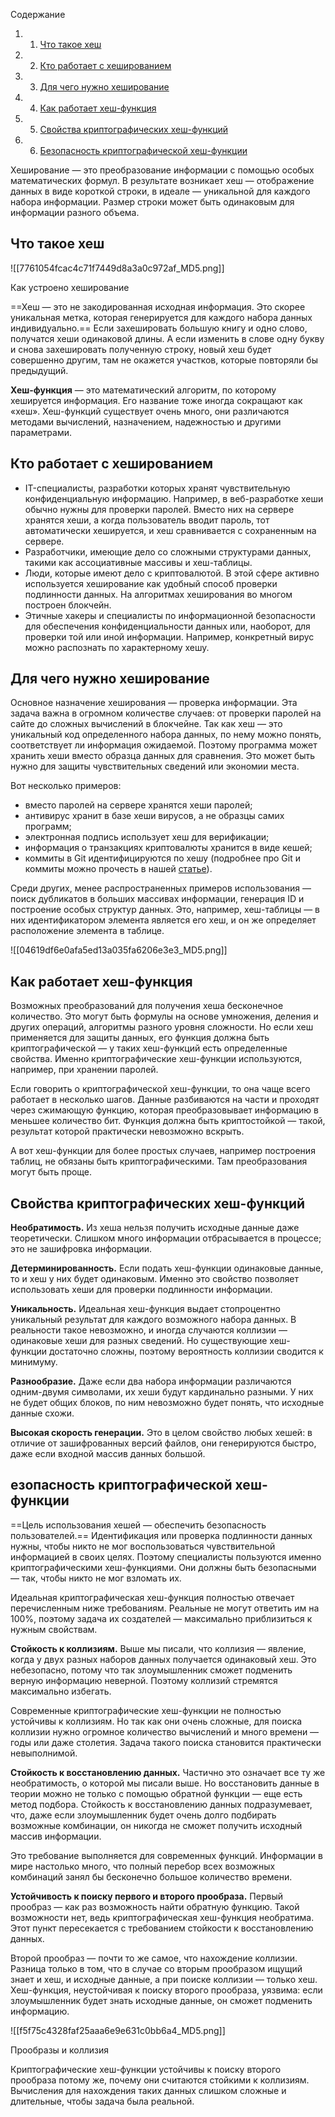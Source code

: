 Содержание

1. 1. [Что такое хеш](https://blog.skillfactory.ru/glossary/heshirovanie/#что-такое-хеш)
2. 2. [Кто работает с хешированием](https://blog.skillfactory.ru/glossary/heshirovanie/#кто-работает-с-хешированием)
3. 3. [Для чего нужно хеширование](https://blog.skillfactory.ru/glossary/heshirovanie/#для-чего-нужно-хеширование)
4. 4. [Как работает хеш-функция](https://blog.skillfactory.ru/glossary/heshirovanie/#как-работает-хешфункция)
5. 5. [Свойства криптографических хеш-функций](https://blog.skillfactory.ru/glossary/heshirovanie/#свойства-криптографических-хешфункций)
6. 6. [Безопасность криптографической хеш-функции](https://blog.skillfactory.ru/glossary/heshirovanie/#безопасность-криптографической-хешфункции)

Хеширование — это преобразование информации с помощью особых математических формул. В результате возникает хеш — отображение данных в виде короткой строки, в идеале — уникальной для каждого набора информации. Размер строки может быть одинаковым для информации разного объема.

## Что такое хеш

![[7761054fcac4c71f7449d8a3a0c972af_MD5.png]]

Как устроено хеширование

==Хеш — это не закодированная исходная информация. Это скорее уникальная метка, которая генерируется для каждого набора данных индивидуально.== Если захешировать большую книгу и одно слово, получатся хеши одинаковой длины. А если изменить в слове одну букву и снова захешировать полученную строку, новый хеш будет совершенно другим, там не окажется участков, которые повторяли бы предыдущий.

**Хеш-функция** — это математический алгоритм, по которому хешируется информация. Его название тоже иногда сокращают как «хеш». Хеш-функций существует очень много, они различаются методами вычислений, назначением, надежностью и другими параметрами.

## Кто работает с хешированием

- IT-специалисты, разработки которых хранят чувствительную конфиденциальную информацию. Например, в веб-разработке хеши обычно нужны для проверки паролей. Вместо них на сервере хранятся хеши, а когда пользователь вводит пароль, тот автоматически хешируется, и хеш сравнивается с сохраненным на сервере.
- Разработчики, имеющие дело со сложными структурами данных, такими как ассоциативные массивы и хеш-таблицы.
- Люди, которые имеют дело с криптовалютой. В этой сфере активно используется хеширование как удобный способ проверки подлинности данных. На алгоритмах хеширования во многом построен блокчейн.
- Этичные хакеры и специалисты по информационной безопасности для обеспечения конфиденциальности данных или, наоборот, для проверки той или иной информации. Например, конкретный вирус можно распознать по характерному хешу.

## Для чего нужно хеширование

Основное назначение хеширования — проверка информации. Эта задача важна в огромном количестве случаев: от проверки паролей на сайте до сложных вычислений в блокчейне. Так как хеш — это уникальный код определенного набора данных, по нему можно понять, соответствует ли информация ожидаемой. Поэтому программа может хранить хеши вместо образца данных для сравнения. Это может быть нужно для защиты чувствительных сведений или экономии места.

Вот несколько примеров:

- вместо паролей на сервере хранятся хеши паролей;
- антивирус хранит в базе хеши вирусов, а не образцы самих программ;
- электронная подпись использует хеш для верификации;
- информация о транзакциях криптовалюты хранится в виде кешей;
- коммиты в Git идентифицируются по хешу (подробнее про Git и коммиты можно прочесть в нашей [статье](https://blog.skillfactory.ru/glossary/git/)).

Среди других, менее распространенных примеров использования — поиск дубликатов в больших массивах информации, генерация ID и построение особых структур данных. Это, например, хеш-таблицы — в них идентификатором элемента является его хеш, и он же определяет расположение элемента в таблице.

![[04619df6e0afa5ed13a035fa6206e3e3_MD5.png]]

## Как работает хеш-функция

Возможных преобразований для получения хеша бесконечное количество. Это могут быть формулы на основе умножения, деления и других операций, алгоритмы разного уровня сложности. Но если хеш применяется для защиты данных, его функция должна быть криптографической — у таких хеш-функций есть определенные свойства. Именно криптографические хеш-функции используются, например, при хранении паролей.

Если говорить о криптографической хеш-функции, то она чаще всего работает в несколько шагов. Данные разбиваются на части и проходят через сжимающую функцию, которая преобразовывает информацию в меньшее количество бит. Функция должна быть криптостойкой — такой, результат которой практически невозможно вскрыть.

А вот хеш-функции для более простых случаев, например построения таблиц, не обязаны быть криптографическими. Там преобразования могут быть проще.

## Свойства криптографических хеш-функций

**Необратимость.** Из хеша нельзя получить исходные данные даже теоретически. Слишком много информации отбрасывается в процессе; это не зашифровка информации.

**Детерминированность.** Если подать хеш-функции одинаковые данные, то и хеш у них будет одинаковым. Именно это свойство позволяет использовать хеши для проверки подлинности информации.

**Уникальность.** Идеальная хеш-функция выдает стопроцентно уникальный результат для каждого возможного набора данных. В реальности такое невозможно, и иногда случаются коллизии — одинаковые хеши для разных сведений. Но существующие хеш-функции достаточно сложны, поэтому вероятность коллизии сводится к минимуму.

**Разнообразие.** Даже если два набора информации различаются одним-двумя символами, их хеши будут кардинально разными. У них не будет общих блоков, по ним невозможно будет понять, что исходные данные схожи.

**Высокая скорость генерации.** Это в целом свойство любых хешей: в отличие от зашифрованных версий файлов, они генерируются быстро, даже если входной массив данных большой.

## езопасность криптографической хеш-функции

==Цель использования хешей — обеспечить безопасность пользователей.== Идентификация или проверка подлинности данных нужны, чтобы никто не мог воспользоваться чувствительной информацией в своих целях. Поэтому специалисты пользуются именно криптографическими хеш-функциями. Они должны быть безопасными — так, чтобы никто не мог взломать их.

Идеальная криптографическая хеш-функция полностью отвечает перечисленным ниже требованиям. Реальные не могут ответить им на 100%, поэтому задача их создателей — максимально приблизиться к нужным свойствам.

**Стойкость к коллизиям.** Выше мы писали, что коллизия — явление, когда у двух разных наборов данных получается одинаковый хеш. Это небезопасно, потому что так злоумышленник сможет подменить верную информацию неверной. Поэтому коллизий стремятся максимально избегать.

Современные криптографические хеш-функции не полностью устойчивы к коллизиям. Но так как они очень сложные, для поиска коллизии нужно огромное количество вычислений и много времени — годы или даже столетия. Задача такого поиска становится практически невыполнимой.

**Стойкость к восстановлению данных.** Частично это означает все ту же необратимость, о которой мы писали выше. Но восстановить данные в теории можно не только с помощью обратной функции — еще есть метод подбора. Стойкость к восстановлению данных подразумевает, что, даже если злоумышленник будет очень долго подбирать возможные комбинации, он никогда не сможет получить исходный массив информации.

Это требование выполняется для современных функций. Информации в мире настолько много, что полный перебор всех возможных комбинаций занял бы бесконечно большое количество времени.

**Устойчивость к поиску первого и второго прообраза.** Первый прообраз — как раз возможность найти обратную функцию. Такой возможности нет, ведь криптографическая хеш-функция необратима. Этот пункт пересекается с требованием стойкости к восстановлению данных.

Второй прообраз — почти то же самое, что нахождение коллизии. Разница только в том, что в случае со вторым прообразом ищущий знает и хеш, и исходные данные, а при поиске коллизии — только хеш. Хеш-функция, неустойчивая к поиску второго прообраза, уязвима: если злоумышленник будет знать исходные данные, он сможет подменить информацию.

![[f5f75c4328faf25aaa6e9e631c0bb6a4_MD5.png]]

Прообразы и коллизия

Криптографические хеш-функции устойчивы к поиску второго прообраза потому же, почему они считаются стойкими к коллизиям. Вычисления для нахождения таких данных слишком сложные и длительные, чтобы задача была реальной.